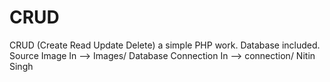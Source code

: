 
# CRUD


CRUD (Create Read Update Delete) a simple PHP work.
Database included.
Source Image In --> Images/
Database Connection In --> connection/
Nitin Singh

